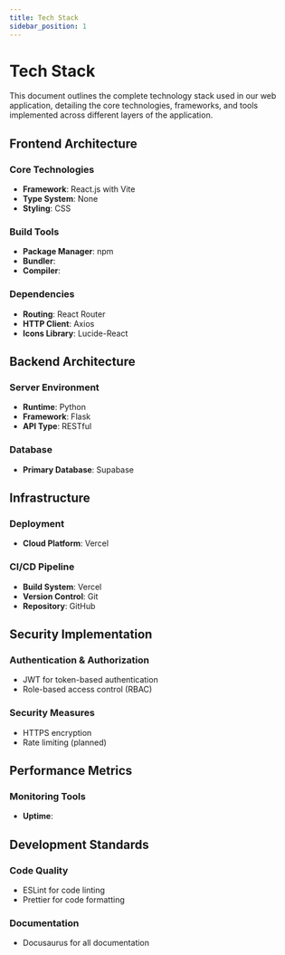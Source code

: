 ```yaml
---
title: Tech Stack
sidebar_position: 1
---
```


# Tech Stack

This document outlines the complete technology stack used in our web application, detailing the core technologies, frameworks, and tools implemented across different layers of the application.

## Frontend Architecture

### Core Technologies
- **Framework**: React.js with Vite
- **Type System**: None
- **Styling**: CSS

### Build Tools
- **Package Manager**: npm
- **Bundler**: 
- **Compiler**: 

### Dependencies
- **Routing**: React Router
- **HTTP Client**: Axios
- **Icons Library**: Lucide-React

## Backend Architecture

### Server Environment
- **Runtime**: Python
- **Framework**: Flask
- **API Type**: RESTful

### Database
- **Primary Database**: Supabase

## Infrastructure

### Deployment
- **Cloud Platform**: Vercel

### CI/CD Pipeline
- **Build System**: Vercel
- **Version Control**: Git
- **Repository**: GitHub

## Security Implementation

### Authentication & Authorization
- JWT for token-based authentication
- Role-based access control (RBAC)

### Security Measures
- HTTPS encryption
- Rate limiting (planned)

## Performance Metrics

### Monitoring Tools
- **Uptime**: 

## Development Standards

### Code Quality
- ESLint for code linting
- Prettier for code formatting

### Documentation
- Docusaurus for all documentation